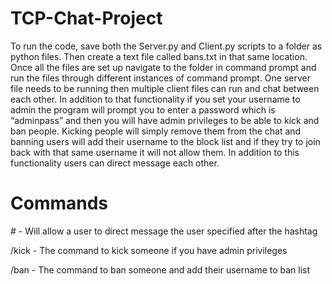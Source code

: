 # TCP-Chat-Project
To run the code, save both the Server.py and Client.py scripts to a folder as python files. Then  create a text file called bans.txt in that same location. Once all the files are set up navigate to the folder in command prompt and run the files through different instances of command prompt. One server file needs to be running then multiple client files can run and chat between each other. In addition to that functionality if you set your username to admin the program will prompt you to enter a password which is “adminpass” and then you will have admin privileges to be able to kick and ban people. Kicking people will simply remove them from the  chat and banning users will add their username to the block list and if they try to join back with that same username it will not allow them. In addition to this functionality users can direct message each other.

# Commands
#<username> <message> - Will allow a user to direct message the user specified after the hashtag

/kick <username> - The command to kick someone if you have admin privileges

/ban <username>  - The command to ban someone and add their username to ban list


